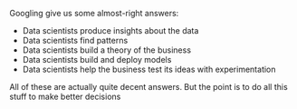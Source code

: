 
Googling give us some almost-right answers:
- Data scientists produce insights about the data
- Data scientists find patterns
- Data scientists build a theory of the business
- Data scientists build and deploy models
- Data scientists help the business test its ideas with experimentation

All of these are actually quite decent answers. But the point is to do all this stuff to make better decisions
